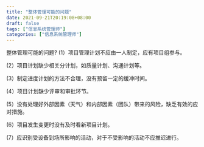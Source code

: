 ```yaml
---
title: "整体管理可能的问题"
date: 2021-09-21T20:19:08+08:00
draft: false
tags: ["信息系统管理师"]
categories: ["信息系统管理师"]
---
```


整体管理可能的问题?
(1）项目管理计划不应由一人制定，应有项目组参与。

(2）项目计划缺少相关分计划，如质量计划、沟通计划等。

(3）制定进度计划的方法不合理，没有预留一定的缓冲时间。

(4）项目计划缺少评审和审批环节。

(5）没有处理好外部因素（天气）和内部因素（团队）带来的风险，缺乏有效的应对措施。

(6）项目发生变更时没有及时看新项目计划。

(7）应识别受设备到场所影响的活动，对于不受影响的活动不应推迟进行。